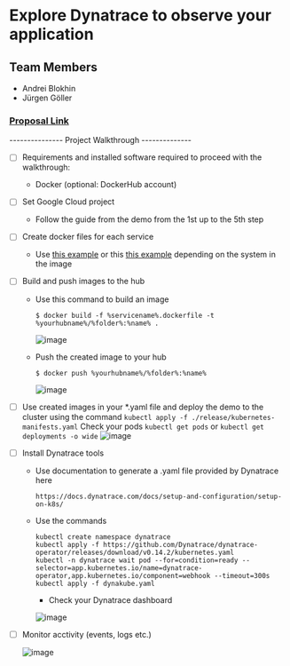 # Explore Dynatrace to observe your application


## Team Members
- Andrei Blokhin
- Jürgen Göller

### [Proposal Link](https://github.com/a-ndr3/JKU_CloudComputing_TeamProject/blob/main/PROPOSAL.md)



--------------- Project Walkthrough --------------

- [ ] Requirements and installed software required to proceed with the walkthrough: 
   -  Docker (optional: DockerHub account)

- [ ] Set Google Cloud project
   - Follow the guide from the demo from the 1st up to the 5th step
    
- [ ] Create docker files for each service
   - Use [this example](https://github.com/a-ndr3/JKU_CloudComputing_TeamProject/blob/main/dockerfile_AlpineExample.dockerfile) or this [this example](https://github.com/a-ndr3/JKU_CloudComputing_TeamProject/blob/main/dockerfile_example1.dockerfile) depending on the system in the image
     
- [ ] Build and push images to the hub
   - Use this command to build an image
      ```
      $ docker build -f %servicename%.dockerfile -t %yourhubname%/%folder%:%name% .
      ```
      ![image](https://github.com/a-ndr3/JKU_CloudComputing_TeamProject/assets/66060105/f72b78ef-57cf-4931-a2ea-9b462ee76603)

   - Push the created image to your hub
      ```
      $ docker push %yourhubname%/%folder%:%name%
      ```
      ![image](https://github.com/a-ndr3/JKU_CloudComputing_TeamProject/assets/66060105/e6e963d1-07a6-44dc-ab16-333923f229dc)

- [ ] Use created images in your *.yaml file and deploy the demo to the cluster using the command
      ```
      kubectl apply -f ./release/kubernetes-manifests.yaml
      ```
  Check your pods
      ```
      kubectl get pods
      ```
      or
      ```
      kubectl get deployments -o wide
      ```
      ![image](https://github.com/a-ndr3/JKU_CloudComputing_TeamProject/assets/66060105/fed05793-9e2c-4b4b-83c9-e9cfc2d644de)
   
- [ ] Install Dynatrace tools
   - Use documentation to generate a .yaml file provided by Dynatrace here
     ```
     https://docs.dynatrace.com/docs/setup-and-configuration/setup-on-k8s/
     ```
   - Use the commands
     ```
     kubectl create namespace dynatrace
     kubectl apply -f https://github.com/Dynatrace/dynatrace-operator/releases/download/v0.14.2/kubernetes.yaml
     kubectl -n dynatrace wait pod --for=condition=ready --selector=app.kubernetes.io/name=dynatrace-operator,app.kubernetes.io/component=webhook --timeout=300s
     kubectl apply -f dynakube.yaml
     ```
     - Check your Dynatrace dashboard
       
     ![image](https://github.com/a-ndr3/JKU_CloudComputing_TeamProject/assets/66060105/1fb4ad4c-c9e6-4002-85fa-ab6cddc919ab)

- [ ] Monitor acctivity (events, logs etc.)

    ![image](https://github.com/a-ndr3/JKU_CloudComputing_TeamProject/assets/66060105/48174864-7638-43b5-997a-9871b12e6d68)

